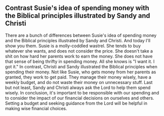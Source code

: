 ## Contrast Susie's idea of spending money with the Biblical principles illustrated by Sandy and Christi
There are a bunch of differences between Susie's idea of spending money and the Biblical principles illustrated by Sandy and Christi. And today I'll show you them.
Susie is a molly-coddled wastrel. She tends to buy whatever she wants, and does not consider the price. She doesn't take a shit on how hard her parents work to earn the money. She does not have that sense of being thrifty in spending money. All she knows is "I want it. I got it."
In contrast, Christi and Sandy illustrated the Biblical principles when spending their money. Not like Susie, who gets money from her parents as granted, they work to get paid. They manage their money wisely, have a weekly budget, and do not waste their money on unnecessary stuff. Last but not least, Sandy and Christi always ask the Lord to help them spend wisely.
In conclusion, it's important to be responsible with our spending and to consider the impact of our financial decisions on ourselves and others. Setting a budget and seeking guidance from the Lord will be helpful in making wise financial choices.
